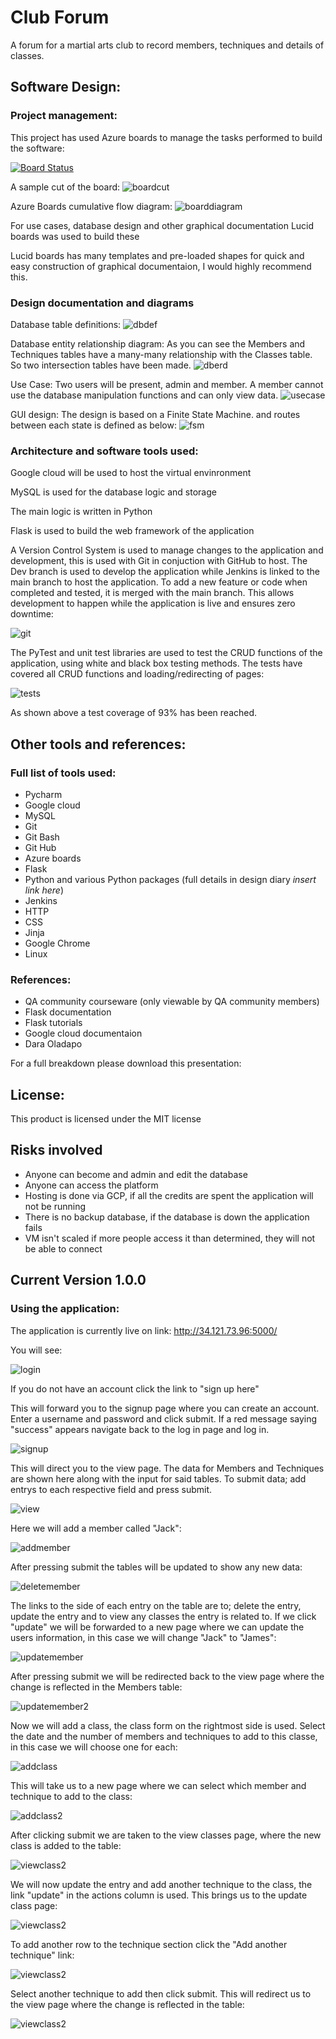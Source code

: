 # Club Forum
A forum for a martial arts club to record members, techniques and details of classes.

## Software Design:
### Project management:
This project has used Azure boards to manage the tasks performed to build the software:

[![Board Status](https://dev.azure.com/JMiller10074/afdffd25-69bf-4fba-9fbd-056a02328592/29fd3513-e2ad-42c4-bc9e-153b38e4d8d1/_apis/work/boardbadge/4afc58ad-4793-4732-bbd2-9e2219edcea5)](https://dev.azure.com/JMiller10074/afdffd25-69bf-4fba-9fbd-056a02328592/_boards/board/t/29fd3513-e2ad-42c4-bc9e-153b38e4d8d1/Microsoft.RequirementCategory)

A sample cut of the board:
![boardcut](https://github.com/JackEMiller/ClubForum/blob/main/images/azureb1.PNG?raw=true)

Azure Boards cumulative flow diagram:
![boarddiagram](https://github.com/JackEMiller/ClubForum/blob/main/images/workflow.PNG?raw=true)

For use cases, database design and other graphical documentation Lucid boards was used to build these

Lucid boards has many templates and pre-loaded shapes for quick and easy construction of graphical documentaion, I would highly recommend this.
### Design documentation and diagrams
Database table definitions:
![dbdef](https://github.com/JackEMiller/ClubForum/blob/main/images/dbdefs.PNG?raw=true)

Database entity relationship diagram:
As you can see the Members and Techniques tables have a many-many relationship with the Classes table. So two intersection tables have been made.
![dberd](https://github.com/JackEMiller/ClubForum/blob/main/images/dberd.PNG?raw=true)

Use Case:
Two users will be present, admin and member. A member cannot use the database manipulation functions and can only view data.
![usecase](https://github.com/JackEMiller/ClubForum/blob/main/images/usecase.PNG?raw=true)

GUI design:
The design is based on a Finite State Machine. and routes between each state is defined as below:
![fsm](https://github.com/JackEMiller/ClubForum/blob/main/images/fsm.PNG?raw=true)

### Architecture and software tools used:
Google cloud will be used to host the virtual envinronment

MySQL is used for the database logic and storage

The main logic is written in Python

Flask is used to build the web framework of the application

A Version Control System is used to manage changes to the application and development, this is used with Git in conjuction with GitHub to host. The Dev branch is used to develop the application while Jenkins is linked to the main branch to host the application. To add a new feature or code when completed and tested, it is merged with the main branch. This allows development to happen while the application is live and ensures zero downtime:

![git](https://github.com/JackEMiller/ClubForum/blob/main/images/merge.PNG?raw=true)

The PyTest and unit test libraries are used to test the CRUD functions of the application, using white and black box testing methods. The tests have covered all CRUD functions and loading/redirecting of pages:

![tests](https://github.com/JackEMiller/ClubForum/blob/main/images/testcomplete.PNG?raw=true)

As shown above a test coverage of 93% has been reached.

## Other tools and references:
### Full list of tools used:
- Pycharm
- Google cloud
- MySQL
- Git
- Git Bash
- Git Hub
- Azure boards
- Flask
- Python and various Python packages (full details in design diary *insert link here*)
- Jenkins
- HTTP
- CSS
- Jinja
- Google Chrome
- Linux
### References:
- QA community courseware (only viewable by QA community members)
- Flask documentation 
- Flask tutorials
- Google cloud documentaion
- Dara Oladapo

For a full breakdown please download this presentation:

## License:
This product is licensed under the MIT license

## Risks involved
- Anyone can become and admin and edit the database
- Anyone can access the platform
- Hosting is done via GCP, if all the credits are spent the application will not be running
- There is no backup database, if the database is down the application fails
- VM isn't scaled if more people access it than determined, they will not be able to connect

## Current Version 1.0.0
### Using the application:
The application is currently live on link: http://34.121.73.96:5000/

You will see:

![login](https://github.com/JackEMiller/ClubForum/blob/main/images/login.PNG?raw=true)

If you do not have an account click the link to "sign up here"

This will forward you to the signup page where you can create an account. Enter a username and password and click submit. If a red message saying "success" appears navigate back to the log in page and log in.

![signup](https://github.com/JackEMiller/ClubForum/blob/main/images/signup.PNG?raw=true)

This will direct you to the view page. The data for Members and Techniques are shown here along with the input for said tables. To submit data; add entrys to each respective field and press submit.

![view](https://github.com/JackEMiller/ClubForum/blob/main/images/view.PNG?raw=true)

Here we will add a member called "Jack":

![addmember](https://github.com/JackEMiller/ClubForum/blob/main/images/submitmember.PNG?raw=true)

After pressing submit the tables will be updated to show any new data:

![deletemember](https://github.com/JackEMiller/ClubForum/blob/main/images/membertable1.PNG?raw=true)

The links to the side of each entry on the table are to; delete the entry, update the entry and to view any classes the entry is related to. If we click "update" we will be forwarded to a new page where we can update the users information, in this case we will change "Jack" to "James":

![updatemember](https://github.com/JackEMiller/ClubForum/blob/main/images/memberupdate.PNG?raw=true)

After pressing submit we will be redirected back to the view page where the change is reflected in the Members table:

![updatemember2](https://github.com/JackEMiller/ClubForum/blob/main/images/membertable2.PNG?raw=true)

Now we will add a class, the class form on the rightmost side is used. Select the date and the number of members and techniques to add to this classe, in this case we will choose one for each:

![addclass](https://github.com/JackEMiller/ClubForum/blob/main/images/classinput.PNG?raw=true)

This will take us to a new page where we can select which member and technique to add to the class:

![addclass2](https://github.com/JackEMiller/ClubForum/blob/main/images/classinput2.PNG?raw=true)

After clicking submit we are taken to the view classes page, where the new class is added to the table:

![viewclass2](https://github.com/JackEMiller/ClubForum/blob/main/images/classview.PNG?raw=true)

We will now update the entry and add another technique to the class, the link "update" in the actions column is used. This brings us to the update class page:

![viewclass2](https://github.com/JackEMiller/ClubForum/blob/main/images/classupdate.PNG?raw=true)

To add another row to the technique section click the "Add another technique" link:

![viewclass2](https://github.com/JackEMiller/ClubForum/blob/main/images/classupdate2.PNG?raw=true)

Select another technique to add then click submit. This will redirect us to the view page where the change is reflected in the table:

![viewclass2](https://github.com/JackEMiller/ClubForum/blob/main/images/classupdate3.PNG?raw=true)